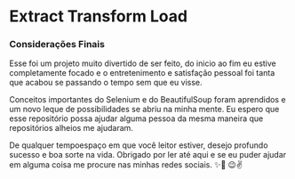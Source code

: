 # Extract Transform Load

### Considerações Finais
Esse foi um projeto muito divertido de ser feito, do inicio ao fim eu estive completamente focado e o entretenimento e satisfação pessoal foi tanta que acabou se passando o tempo sem que eu visse.

Conceitos importantes do Selenium e do BeautifulSoup foram aprendidos e um novo leque de possibilidades se abriu na minha mente. Eu espero que esse repositório possa ajudar alguma pessoa da mesma maneira que repositórios alheios me ajudaram.

De qualquer tempoespaço em que você leitor estiver, desejo profundo sucesso e boa sorte na vida. Obrigado por ler até aqui e se eu puder ajudar em alguma coisa me procure nas minhas redes sociais. ✨🎉 😉✌

